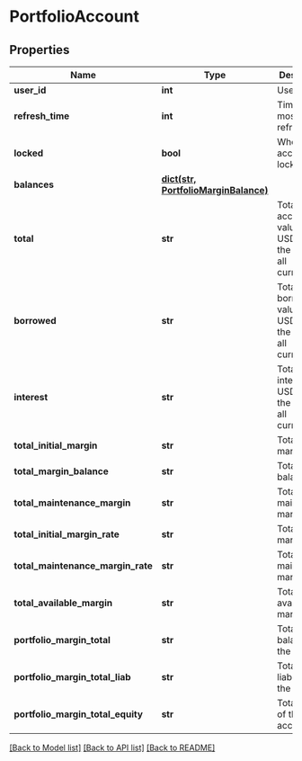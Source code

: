 # PortfolioAccount

## Properties
Name | Type | Description | Notes
------------ | ------------- | ------------- | -------------
**user_id** | **int** | User ID | [optional] 
**refresh_time** | **int** | Time of the most recent refresh | [optional] 
**locked** | **bool** | Whether account is locked | [optional] 
**balances** | [**dict(str, PortfolioMarginBalance)**](PortfolioMarginBalance.md) |  | [optional] 
**total** | **str** | Total account value in USDT, i.e., the sum of all currencies&#39; | [optional] 
**borrowed** | **str** | Total borrowed value in USDT, i.e., the sum of all currencies | [optional] 
**interest** | **str** | Total unpaid interests in USDT, i.e., the sum of all currencies | [optional] 
**total_initial_margin** | **str** | Total initial margin | [optional] 
**total_margin_balance** | **str** | Total margin balance | [optional] 
**total_maintenance_margin** | **str** | Total maintenance margin | [optional] 
**total_initial_margin_rate** | **str** | Total initial margin rate | [optional] 
**total_maintenance_margin_rate** | **str** | Total maintenance margin rate | [optional] 
**total_available_margin** | **str** | Total available margin | [optional] 
**portfolio_margin_total** | **str** | Total margin balance of the account | [optional] 
**portfolio_margin_total_liab** | **str** | Total liabilities of the account | [optional] 
**portfolio_margin_total_equity** | **str** | Total equity of the account | [optional] 

[[Back to Model list]](../README.md#documentation-for-models) [[Back to API list]](../README.md#documentation-for-api-endpoints) [[Back to README]](../README.md)


